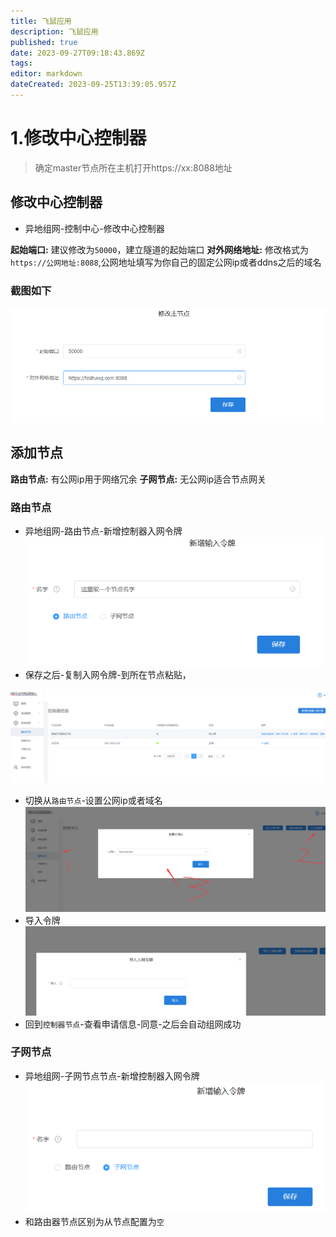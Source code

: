 ```yaml
---
title: 飞鼠应用
description: 飞鼠应用
published: true
date: 2023-09-27T09:18:43.869Z
tags: 
editor: markdown
dateCreated: 2023-09-25T13:39:05.957Z
---
```


# 1.修改中心控制器
> 确定master节点所在主机打开https://xx:8088地址
## 修改中心控制器
- 异地组网-控制中心-修改中心控制器

**起始端口:** 建议修改为`50000`，建立隧道的起始端口
**对外网络地址:** 修改格式为 `https://公网地址:8088`,公网地址填写为你自己的固定公网ip或者ddns之后的域名
### 截图如下
![修改主节点.png](/安装入门/安装飞鼠/飞鼠应用/修改主节点.png)


## 添加节点
**路由节点:** 有公网ip用于网络冗余
**子网节点:** 无公网ip适合节点网关

### 路由节点
- 异地组网-路由节点-新增控制器入网令牌
![新增控制器入网令牌_路由.png](/安装入门/安装飞鼠/飞鼠应用/新增控制器入网令牌_路由.png)
- 保存之后-复制入网令牌-到所在节点粘贴，

![复制入网令牌路由节点.png](/安装入门/安装飞鼠/飞鼠应用/复制入网令牌路由节点.png)
- 切换从`路由节点`-设置公网ip或者域名
![路由节点从节点配置.png](/安装入门/安装飞鼠/飞鼠应用/路由节点从节点配置.png)
- 导入令牌
![导入入网令牌.png](/安装入门/安装飞鼠/飞鼠应用/导入入网令牌.png)
- 回到`控制器节点`-查看申请信息-同意-之后会自动组网成功



### 子网节点
- 异地组网-子网节点节点-新增控制器入网令牌
![新增控制器入网令牌_子网.png](/安装入门/安装飞鼠/飞鼠应用/新增控制器入网令牌_子网.png)
- 和路由器节点区别为从节点配置为`空`
